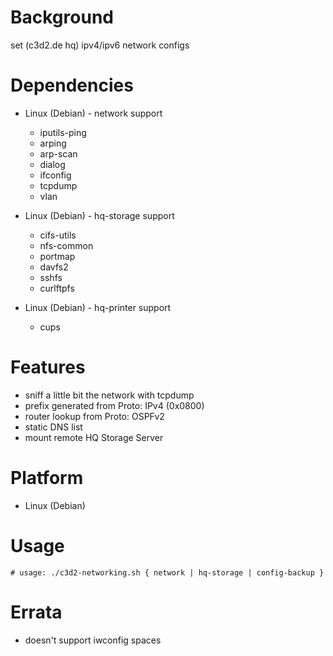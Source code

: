 
Background
==========
set (c3d2.de hq) ipv4/ipv6 network configs

Dependencies
============
* Linux (Debian) - network support
   * iputils-ping
   * arping
   * arp-scan
   * dialog
   * ifconfig
   * tcpdump
   * vlan

* Linux (Debian) - hq-storage support
   * cifs-utils
   * nfs-common
   * portmap
   * davfs2
   * sshfs
   * curlftpfs

* Linux (Debian) - hq-printer support
   * cups

Features
========
* sniff a little bit the network with tcpdump
* prefix generated from Proto: IPv4 (0x0800)
* router lookup from Proto: OSPFv2
* static DNS list
* mount remote HQ Storage Server

Platform
========
* Linux (Debian)

Usage
=====
    # usage: ./c3d2-networking.sh { network | hq-storage | config-backup }

Errata
======
* doesn't support iwconfig spaces


